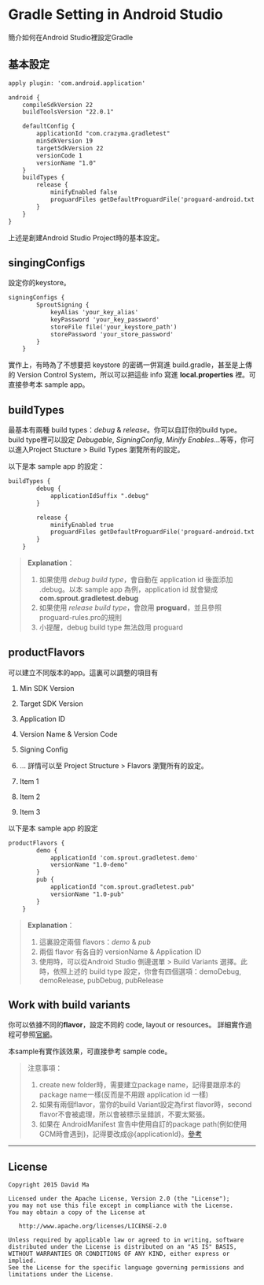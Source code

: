 
Gradle Setting in Android Studio
=======

簡介如何在Android Studio裡設定Gradle


基本設定
---
```xml
apply plugin: 'com.android.application'

android {
    compileSdkVersion 22
    buildToolsVersion "22.0.1"

    defaultConfig {
        applicationId "com.crazyma.gradletest"
        minSdkVersion 19
        targetSdkVersion 22
        versionCode 1
        versionName "1.0"
    }
    buildTypes {
        release {
            minifyEnabled false
            proguardFiles getDefaultProguardFile('proguard-android.txt'), 'proguard-rules.pro'
        }
    }
}
```

上述是創建Android Studio Project時的基本設定。

singingConfigs
---
設定你的keystore。

```xml
signingConfigs {
        SproutSigning {
            keyAlias 'your_key_alias'
            keyPassword 'your_key_password'
            storeFile file('your_keystore_path')
            storePassword 'your_store_password'
        }
    }
```

實作上，有時為了不想要把 keystore 的密碼一併寫進 build.gradle，甚至是上傳的 Version Control System，所以可以把這些 info 寫進 **local.properties** 裡。可直接參考本 sample app。


buildTypes
---
最基本有兩種 build types：*debug* & *release*。你可以自訂你的build type。
build type裡可以設定 *Debugable*, *SigningConfig*, *Minify Enables*...等等，你可以進入Project Stucture > Build Types 瀏覽所有的設定。

以下是本 sample app 的設定：
```xml
buildTypes {
        debug {
            applicationIdSuffix ".debug"
        }

        release {
            minifyEnabled true
            proguardFiles getDefaultProguardFile('proguard-android.txt'), 'proguard-rules.pro'
        }
    }
```
>**Explanation**：
>1. 如果使用 *debug build type*，會自動在 application id 後面添加 .debug。以本 sample app 為例，application id 就會變成 **com.sprout.gradletest.debug**
>2. 如果使用 *release build type*，會啟用 **proguard**，並且參照 proguard-rules.pro的規則
>3. 小提醒，debug build type 無法啟用 proguard

productFlavors
---
可以建立不同版本的app。這裏可以調整的項目有
1. Min SDK Version
2. Target SDK Version
2. Application ID
3. Version Name & Version Code
4. Signing Config
5. ...
詳情可以至 Project Structure > Flavors 瀏覽所有的設定。

1. Item 1
2. Item 2
3. Item 3

以下是本 sample app 的設定
```xml
productFlavors {
        demo {
            applicationId 'com.sprout.gradletest.demo'
            versionName "1.0-demo"
        }
        pub {
            applicationId "com.sprout.gradletest.pub"
            versionName "1.0-pub"
        }
    }
```
>**Explanation**：
>1. 這裏設定兩個 flavors：*demo* & *pub*
>2. 兩個 flavor 有各自的 versionName & Application ID
>3. 使用時，可以從Android Studio 側邊選單 > Build Variants 選擇。此時，依照上述的 build type 設定，你會有四個選項：demoDebug, demoRelease, pubDebug, pubRelease


Work with build variants
---
你可以依據不同的**flavor**，設定不同的 code, layout or resources。
詳細實作過程可參照[官網][1]。

本sample有實作該效果，可直接參考 sample code。
>注意事項：
>1. create new folder時，需要建立package name，記得要跟原本的package name一樣(反而是不用跟 application id 一樣)
>2. 如果有兩個flavor，當你的build Variant設定為first flavor時，second flavor不會被處理，所以會被標示呈錯誤，不要太緊張。
>3. 如果在 AndroidManifest 宣告中使用自訂的package path(例如使用GCM時會遇到)，記得要改成@{applicationId}。[參考][2]


----------


License
-------
	Copyright 2015 David Ma

	Licensed under the Apache License, Version 2.0 (the "License");
	you may not use this file except in compliance with the License.
	You may obtain a copy of the License at

	   http://www.apache.org/licenses/LICENSE-2.0

	Unless required by applicable law or agreed to in writing, software
	distributed under the License is distributed on an "AS IS" BASIS,
	WITHOUT WARRANTIES OR CONDITIONS OF ANY KIND, either express or implied.
	See the License for the specific language governing permissions and
	limitations under the License.


[1]: https://developer.android.com/tools/building/configuring-gradle.html#workBuildVariants
[2]: http://stackoverflow.com/questions/27154990/android-l-permission-conflict-between-release-and-debug-apks
